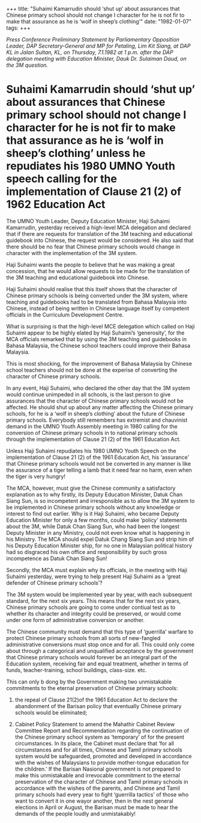 +++ 
title: "Suhaimi Kamarrudin should ‘shut up’ about assurances that Chinese primary school should not change I character for he is not fir to make that assurance as he is ‘wolf in sheep’s clothing’"
date: "1982-01-07"
tags:
+++

_Press Conference Preliminary Statement by Parliamentary Opposition Leader, DAP Secretary-General and MP for Petaling, Lim Kit Siang, at DAP KL in Jalan Sultan, KL, on Thursday, 7.1.1982 at 1 p.m. after the DAP delegation meeting with Education Minister, Dauk Dr. Sulaiman Daud, on the 3M question._					

# Suhaimi Kamarrudin should ‘shut up’ about assurances that Chinese primary school should not change I character for he is not fir to make that assurance as he is ‘wolf in sheep’s clothing’ unless he repudiates his 1980 UMNO Youth speech calling for the implementation of Clause 21 (2) of 1962 Education Act			

The UMNO Youth Leader, Deputy Education Minister, Haji Suhaimi Kamarrudin, yesterday received a high-level MCA delegation and declared that if there are requests for translation of the 3M teaching and educational guidebook into Chinese, the request would be considered. He also said that there should be no fear that Chinese primary schools would change in character with the implementation of the 3M system.</u>

Haji Suhaimi wants the people to believe that he was making a great concession, that he would allow requests to be made for the translation of the 3M teaching and educational guidebook into Chinese.

Haji Suhaimi should realise that this itself shows that the character of Chinese primary schools is being converted under the 3M system, where teaching and guidebooks had to be translated from Bahasa Malaysia into Chinese, instead of being written in Chinese language itself by competent officials in the Curriculum Development Centre.

What is surprising is that the high-level MCE delegation which called on Haji Suhaimi appear to be highly elated by Haji Suhaimi’s ‘generosity’, for the MCA officials remarked that by using the 3M teaching and guidebooks in Bahasa Malaysia, the Chinese school teachers could improve their Bahasa Malaysia.

This is most shocking, for the improvement of Bahasa Malaysia by Chinese school teachers should not be done at the experise of converting the character of Chinese primary schools.

In any event, Haji Suhaimi, who declared the other day that the 3M system would continue unimpeded in all schools, is the last person to give assurances that the character of Chinese primary schools would not be affected. He should shut up about any matter affecting the Chinese primary schools, for he is a ‘wolf in sheep’s clothing’ about the future of Chinese primary schools. Everybody still remembers has extremist and chauvinist demand in the UMNO Youth Assembly meeting in 1980 calling for the conversion of Chinese primary schools in to national primary schools through the implementation of Clause 21 (2) of the 1961 Education Act.

Unless Haji Suhaimi repudiates his 1980 UMNO Youth Speech on the implementation of Clause 21 (2) of the 1961 Education Act, his ‘assurance’ that Chinese primary schools would not be converted in any manner is like the assurance of a tiger telling a lamb that it need fear no harm, even when the tiger is very hungry!

The MCA, however, must give the Chinese community a satisfactory explanation as to why firstly, its Deputy Education Minister, Datuk Chan Siang Sun, is so incompetent and irresponsible as to allow the 3M system to be implemented in Chinese primary schools without any knowledge or interest to find out earlier. Why is it Haji Suhaimi, who became Deputy Education Minister for only a few months, could make ‘policy’ statements about the 3M, while Datuk Chan Siang Sun, who had been the longest Deputy Minister in any Ministry, could not even know what is happening in his Ministry. The MCA should expel Datuk Chang Siang Sun and strip him of his Deputy Education Minister ship, for no one in Malaysian political history had so disgraced his own office and responsibility by such gross incompetence as Datuk Chan Siang Sun!

Secondly, the MCA must explain why its officials, in the meeting with Haji Suhaimi yesterday, were trying to help present Haji Suhaimi as a ‘great defender of Chinese primary schools’?

The 3M system would be implemented year by year, with each subsequent standard, for the next six years. This means that for the next six years, Chinese primary schools are going to come under contiual test as to whether its character and integrity could be preserved, or would come under one form of administrative conversion or another.

The Chinese community must demand that this type of ‘guerrilla’ warfare to protect Chinese primary schools from all sorts of new-fangled administrative conversions must stop once and for all. This could only come about through a categorical and unqualified acceptance by the government that Chinese primary schools would forever be an integral part of the Education system, receiving fair and equal treatment, whether in terms of funds, teacher-training, school buildings, class-size. etc.

This can only b dong by the Government making two unmistakable commitments to the eternal preservation of Chinese primary schools:

1.	the repeal of Clause 21(2)of the 1961 Education Act to declare the abandonment of the Barisan policy that eventually Chinese primary schools would be eliminated;

2.	Cabinet Policy Statement to amend the Mahathir Cabinet Review Committee Report and Recommendation regarding the continuation of the Chinese primary school system as ‘temporary’ of for the present circumstances. In its place, the Cabinet must declare that ‘for all circumstances and for all times, Chinese and Tamil primary schools system would be safeguarded, promoted and developed in accordance with the wishes of Malaysians to provide mother-tongue education for the children.’
If the Barisan Nasional government is not prepared to make this unmistakable and irrevocable commitment to the eternal preservation of the character of Chinese and Tamil primary schools in accordance with the wishes of the parents, and Chinese and Tamil primary schools had every year to fight ‘guerrilla tactics’ of those who want to convert it in one wayor another, then in the nest general elections in April or August, the Barisan must be made to hear the demands of the people loudly and unmistakably!
 

